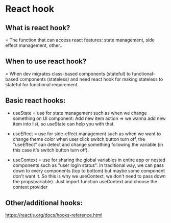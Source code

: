 # React hook
## What is react hook?
= The function that can access react features: state management, side effect management, other..

## When to use react hook?
= When dev migrates class-based components (stateful) to functional-based components (stateless) and need react hook for making stateless to stateful for functional requirement.

## Basic react hooks:

- useState = use for state management such as when we change something on UI component: Add new item action => we wanna add new item into list, so useState can help you with that.

- useEffect = use for side-effect management such as when we want to change theme color when user click switch button turn off, the "useEffect" can detect and change something following the variable (in this case it's switch button turn off).

- useContext = use for sharing the global variables in entire app or nested components such as "user login status". In traditional way, we can pass down to every components (top to bottom) but maybe some component don't want it. So this is why we useContext, we don't need to pass down the props(variable). Just import function useContext and choose the context provider

## Other/additional hooks: 
https://reactjs.org/docs/hooks-reference.html